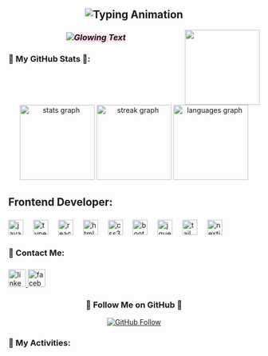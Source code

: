<h2 align="center">
  <img src="https://readme-typing-svg.herokuapp.com?size=24&duration=3000&pause=800&color=FF69B4&center=true&vCenter=true&width=500&lines=Hi+👋!+My+name+is+Ahmed+Mousa" alt="Typing Animation" style="text-shadow: 2px 2px 10px white;">
</h2>

<img align="right" height="150" src="https://i.makeagif.com/media/12-18-2022/lQapNA.gif"  />

<h3 align="center">
  <img src="https://readme-typing-svg.herokuapp.com?size=22&color=FFFFFF&center=true&vCenter=true&width=400&lines=I+am+a+MERN+Stack+Developer" alt="Glowing Text" style="font-style: italic; text-shadow: 2px 2px 10px #FF69B4;">
</h3>

###

<h3 align="left">🚀 My GitHub Stats 📝:</h3>

###

<br clear="both">

<div align="center">
  <img src="https://github-readme-stats.vercel.app/api?username=g3a7&hide_title=false&hide_rank=false&show_icons=true&include_all_commits=true&count_private=true&disable_animations=false&theme=dracula&locale=en&hide_border=true" height="150" alt="stats graph"  />
   <img src="https://streak-stats.demolab.com?user=g3a7&locale=en&mode=daily&theme=dracula&hide_border=false&border_radius=5" height="150" alt="streak graph"  />
  <img src="https://github-readme-stats.vercel.app/api/top-langs?username=g3a7&locale=en&hide_title=false&layout=compact&card_width=320&langs_count=5&theme=dracula&hide_border=false" height="150" alt="languages graph"  />
</div>

###

<h2 align="left">Frontend Developer:</h2>

###

<div align="left">
  <img src="https://cdn.jsdelivr.net/gh/devicons/devicon/icons/javascript/javascript-original.svg" height="30" alt="javascript logo"  />
  <img width="12" />
  <img src="https://cdn.jsdelivr.net/gh/devicons/devicon/icons/typescript/typescript-original.svg" height="30" alt="typescript logo"  />
  <img width="12" />
  <img src="https://cdn.jsdelivr.net/gh/devicons/devicon/icons/react/react-original.svg" height="30" alt="react logo"  />
  <img width="12" />
  <img src="https://cdn.jsdelivr.net/gh/devicons/devicon/icons/html5/html5-original.svg" height="30" alt="html5 logo"  />
  <img width="12" />
  <img src="https://cdn.jsdelivr.net/gh/devicons/devicon/icons/css3/css3-original.svg" height="30" alt="css3 logo"  />
  <img width="12" />
  <img src="https://cdn.jsdelivr.net/gh/devicons/devicon/icons/bootstrap/bootstrap-original.svg" height="30" alt="bootstrap logo"  />
  <img width="12" />
  <img src="https://cdn.jsdelivr.net/gh/devicons/devicon/icons/jquery/jquery-original.svg" height="30" alt="jquery logo"  />
  <img width="12" />
  <img src="https://cdn.jsdelivr.net/gh/devicons/devicon/icons/tailwindcss/tailwindcss-original-wordmark.svg" height="30" alt="tailwindcss logo"  />
  <img width="12" />
  <img src="https://cdn.jsdelivr.net/gh/devicons/devicon/icons/nextjs/nextjs-original.svg" height="30" alt="nextjs logo"  />
</div>

###

<h3 align="left">📩 Contact Me:</h3>

###

<div align="left">
  <a href="https://www.linkedin.com/in/ahmed-mousa-8733432b0" target="_blank">
    <img src="https://img.shields.io/static/v1?message=LinkedIn&logo=linkedin&label=&color=0077B5&logoColor=white&labelColor=&style=for-the-badge" height="35" alt="linkedin logo"  />
  </a>
  <a href="https://www.facebook.com/profile.php?id=100050494209575" target="_blank">
    <img src="https://img.shields.io/static/v1?message=Facebook&logo=facebook&label=&color=1877F2&logoColor=white&labelColor=&style=for-the-badge" height="35" alt="facebook logo"  />
  </a>
</div>

###

<h3 align="center">💖 Follow Me on GitHub 💖</h3>

<p align="center">
  <a href="https://github.com/g3a7">
    <img src="https://img.shields.io/github/followers/g3a7?label=Follow&style=social" alt="GitHub Follow">
  </a>
</p>

###

<h3 align="left">🌟 My Activities:</h3>

###
